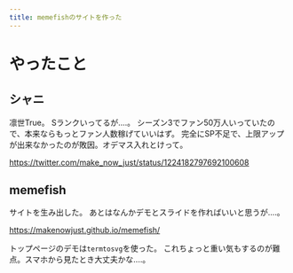 ```yaml
---
title: memefishのサイトを作った
---
```


# やったこと

## シャニ

凛世True。
Sランクいってるが‥‥。
シーズン3でファン50万人いっていたので、本来ならもっとファン人数稼げていいはず。
完全にSP不足で、上限アップが出来なかったのが敗因。オデマス入れとけって。

<https://twitter.com/make_now_just/status/1224182797692100608>

## memefish

サイトを生み出した。
あとはなんかデモとスライドを作ればいいと思うが‥‥。

<https://makenowjust.github.io/memefish/>

トップページのデモは`termtosvg`を使った。
これちょっと重い気もするのが難点。スマホから見たとき大丈夫かな‥‥。
